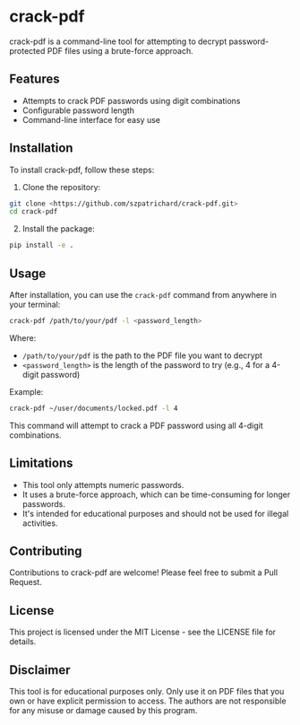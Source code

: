 # crack-pdf

crack-pdf is a command-line tool for attempting to decrypt password-protected PDF files using a brute-force approach.

## Features

- Attempts to crack PDF passwords using digit combinations
- Configurable password length
- Command-line interface for easy use

## Installation

To install crack-pdf, follow these steps:

1. Clone the repository:

```sh
git clone <https://github.com/szpatrichard/crack-pdf.git>
cd crack-pdf
```

2. Install the package:

```sh
pip install -e .
```

## Usage

After installation, you can use the `crack-pdf` command from anywhere in your terminal:

```sh
crack-pdf /path/to/your/pdf -l <password_length>
```

Where:

- `/path/to/your/pdf` is the path to the PDF file you want to decrypt
- `<password_length>` is the length of the password to try (e.g., 4 for a 4-digit password)

Example:

```sh
crack-pdf ~/user/documents/locked.pdf -l 4
```

This command will attempt to crack a PDF password using all 4-digit combinations.

## Limitations

- This tool only attempts numeric passwords.
- It uses a brute-force approach, which can be time-consuming for longer passwords.
- It's intended for educational purposes and should not be used for illegal activities.

## Contributing

Contributions to crack-pdf are welcome! Please feel free to submit a Pull Request.

## License

This project is licensed under the MIT License - see the LICENSE file for details.

## Disclaimer

This tool is for educational purposes only. Only use it on PDF files that you own or have explicit permission to access. The authors are not responsible for any misuse or damage caused by this program.
